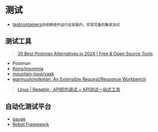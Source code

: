 # 测试

- [testcontainers](https://testcontainers.com/)`将依赖组件运行在容器内，实现完备的集成测试`

## 测试工具
> [30 Best Postman Alternatives in 2024 | Free & Open Source Tools](https://apidog.com/blog/top-postman-alternative-open-source/)  

- Postman
- [Kong/insomnia](https://github.com/Kong/insomnia)  
- [mountain-loop/yaak](https://github.com/mountain-loop/yaak)  
- [warmuuh/milkman: An Extensible Request/Response Workbench](https://github.com/warmuuh/milkman)  
> [Linux | Reqable · API抓包调试 + API测试一站式工具](https://reqable.com/zh-CN/linux/)  

## 自动化测试平台
- [gauge](https://github.com/getgauge/gauge)
- [Robot Framework](https://github.com/robotframework)  